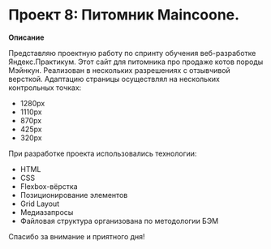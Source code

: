 # Проект 8: Питомник Maincoone.

**Описание**

Представляю проектную работу по спринту обучения веб-разработке Яндекс.Практикум. Этот сайт для питомника про продаже котов породы Мэйнкун.
Реализован в нескольких разрешениях с отзывчивой версткой.
Адаптацию страницы осуществлял на нескольких контрольных точках:

* 1280px
* 1110px
* 870px
* 425px
* 320px

При разработке проекта использовались технологии:
* HTML
* CSS
* Flexbox-вёрстка
* Позиционирование элементов
* Grid Layout
* Медиазапросы
* Файловая структура организована по методологии БЭМ

Спасибо за внимание и приятного дня!
